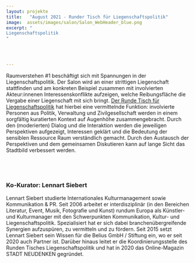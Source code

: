 ```yaml
---
layout: projekte
title:   "August 2021 - Runder Tisch für Liegenschaftspolitik"
image:  assets/images/salon/Salon_WebHeader_blue.png
excerpt: "
Liegenschaftspolitik
"




---
```


Raumverstehen #1 beschäftigt sich mit Spannungen in der Liegenschaftspolitik. Der Salon wird an einer strittigen Liegenschaft stattfinden und am konkreten Beispiel zusammen mit involvierten Akteur:innenen Interessenskonflikte aufzeigen, welche Reibungsfläche die Vergabe einer Liegenschaft mit sich bringt. [Der Runde Tisch für Liegenschaftspolitik](https://stadtneudenken.net/runder-tisch/) hat hierbei eine vermittelnde Funktion: involvierte Personen aus Politik, Verwaltung und Zivilgesellschaft werden in einem sorgfältig kuratierten Kontext auf Augenhöhe zusammengebracht. Durch den (moderierten) Dialog und die Interaktion werden die jeweiligen Perspektiven aufgezeigt, Interessen geklärt und die Bedeutung der sensiblen Ressource Raum verständlich gemacht. Durch den Austausch der Perspektiven und dem gemeinsamen Diskutieren kann auf lange Sicht das Stadtbild verbessert werden.



## <br> 
### Ko-Kurator: Lennart Siebert
Lennart Siebert studierte Internationales Kulturmanagement sowie Kommunikation & PR. Seit 2006 arbeitet er interdisziplinär (in den Bereichen Literatur, Event, Musik, Fotografie und Kunst) rundum Europa als Künstler- und Kulturmanager mit den Schwerpunkten Kommunikation, Kultur- und Liegenschaftspolitik. Spezialisiert hat er sich dabei branchenübergreifende Synergien aufzuspüren, zu vermitteln und zu fördern. Seit 2015 setzt Lennart Siebert sein Wissen für die Belius GmbH / Stiftung ein, wo er seit 2020 auch Partner ist. Darüber hinaus leitet er die Koordinierungsstelle des Runden Tisches Liegenschaftspolitik und hat in 2020 das Online-Magazin STADT NEUDENKEN gegründet.